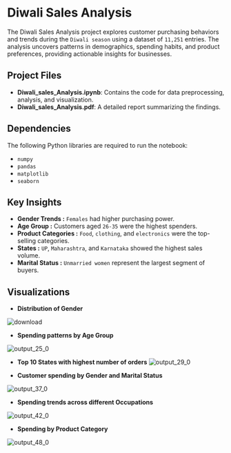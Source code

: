 
# Diwali Sales Analysis

The Diwali Sales Analysis project explores customer purchasing behaviors and trends during the `Diwali season` using a dataset of `11,251` entries. The analysis uncovers patterns in demographics, spending habits, and product preferences, providing actionable insights for businesses.

## Project Files

- **Diwali_sales_Analysis.ipynb**: Contains the code for data preprocessing, analysis, and visualization.
- **Diwali_sales_Analysis.pdf**: A detailed report summarizing the findings.


## Dependencies

The following Python libraries are required to run the notebook:

- `numpy`
- `pandas`
- `matplotlib`
- `seaborn`

## Key Insights

- **Gender Trends :** `Females` had higher purchasing power.
- **Age Group :** Customers aged `26-35` were the highest spenders.
- **Product Categories :** `Food`, `clothing`, and `electronics` were the top-selling categories.
- **States :** `UP`, `Maharashtra`, and `Karnataka` showed the highest sales volume.
- **Marital Status :** `Unmarried women` represent the largest segment of buyers.

## Visualizations

- **Distribution of Gender**
  
![download](https://github.com/user-attachments/assets/49b72067-d5ec-4ddc-b5a9-d82e887dfb31)

- **Spending patterns by Age Group**

![output_25_0](https://github.com/user-attachments/assets/e1f7bf17-0ede-4e81-b747-c8023af46481)

- **Top 10 States with highest number of orders** 
![output_29_0](https://github.com/user-attachments/assets/8fe582af-1eaa-41a4-b395-c80f01946ed1)

- **Customer spending by Gender and Marital Status**
  
![output_37_0](https://github.com/user-attachments/assets/8f484dd6-3a73-450c-95c9-91971d32eae4)

- **Spending trends across different Occupations**
  
![output_42_0](https://github.com/user-attachments/assets/82c5a058-521b-486d-9215-65404e0c6c0e)

- **Spending by Product Category**
  
![output_48_0](https://github.com/user-attachments/assets/613bcbd7-fbb9-4ca6-8bba-ba0adf11b474)
